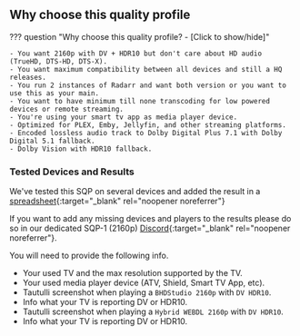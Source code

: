 ## Why choose this quality profile

??? question "Why choose this quality profile? - [Click to show/hide]"

    - You want 2160p with DV + HDR10 but don't care about HD audio (TrueHD, DTS-HD, DTS-X).
    - You want maximum compatibility between all devices and still a HQ releases.
    - You run 2 instances of Radarr and want both version or you want to use this as your main.
    - You want to have minimum till none transcoding for low powered devices or remote streaming.
    - You're using your smart tv app as media player device.
    - Optimized for PLEX, Emby, Jellyfin, and other streaming platforms.
    - Encoded lossless audio track to Dolby Digital Plus 7.1 with Dolby Digital 5.1 fallback.
    - Dolby Vision with HDR10 fallback.

### Tested Devices and Results

We've tested this SQP on several devices and added the result in a [spreadsheet](https://docs.google.com/spreadsheets/d/1fhwK_PLBfJjL6w8p7tVj-qK4GA4vqMtvGegGlNwbSDo/){:target="_blank" rel="noopener noreferrer"}

If you want to add any missing devices and players to the results please do so in our dedicated SQP-1 (2160p) [Discord](https://trash-guides.info/discord){:target="_blank" rel="noopener noreferrer"}.

You will need to provide the following info.

- Your used TV and the max resolution supported by the TV.
- Your used media player device (ATV, Shield, Smart TV App, etc).
- Tautulli screenshot when playing a `BHDStudio 2160p` with `DV HDR10`.
- Info what your TV is reporting DV or HDR10.
- Tautulli screenshot when playing a `Hybrid WEBDL 2160p` with `DV HDR10`.
- Info what your TV is reporting DV or HDR10.
